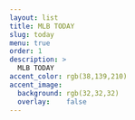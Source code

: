 ```yaml
---
layout: list
title: MLB TODAY
slug: today
menu: true
order: 1
description: >
  MLB TODAY
accent_color: rgb(38,139,210)
accent_image:
  background: rgb(32,32,32)
  overlay:    false
---
```

